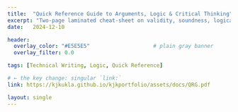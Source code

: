 ```yaml
---
title:  "Quick Reference Guide to Arguments, Logic & Critical Thinking"
excerpt: "Two-page laminated cheat-sheet on validity, soundness, logical forms, and critical-thinking cues."
date:   2024-12-10

header:
  overlay_color: "#E5E5E5"                    # plain gray banner
  overlay_filter: 0.0

tags: [Technical Writing, Logic, Quick Reference]

# ← the key change: singular `link:`
link: https://kjkukla.github.io/kjkportfolio/assets/docs/QRG.pdf

layout: single
---
```

